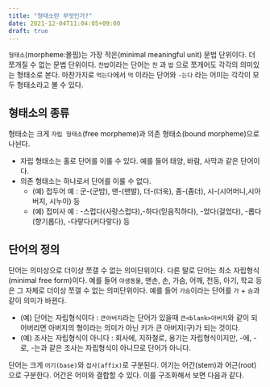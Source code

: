 ```yaml
---
title: "형태소란 무엇인가?"
date: 2021-12-04T11:04:05+09:00
draft: true
---
```


`형태소`(morpheme:몰핌)는 가장 작은(minimal meaningful unit) 문법 단위이다. 더 쪼개질 수 없는 문법 단위이다. `찬밥`이라는 단어는 `찬` 과 `밥` 으로 쪼개어도 각각의 의미있는 형태소로 본다. 마찬가지로 `먹는다`에서 `먹` 이라는 단어와 `-는다` 라는 어미는 각각이 모두 형태소라고 볼 수 있다.



## 형태소의 종류

형태소는 크게 `자립 형태소`(free morpheme)과 의존 형태소(bound morpheme)으로 나뉜다.

- 자립 형태소는 홀로 단어를 이룰 수 있다. 예를 들어 태양, 바람, 사막과 같은 단어이다.
- 의존 형태소는 하나로서 단어를 이룰 수 없다.
  - (예) 접두어 예 : 군-(군밤), 맨-(맨발), 더-(더욱), 좀-(좀더), 시-(시어머니,시아버지, 시누이) 등
  - (예) 접미사 예 : -스럽다(사랑스럽다),-하다(믿음직하다), -었다(걸었다), -롭다(향기롭다), -다랗다(커다랗다) 등



## 단어의 정의

단어는 의미상으로 더이상 쪼갤 수 없는 의미단위이다. 다른 말로 단어는 최소 자립형식(minimal free form)이다. 예를 들어 `야생동물`, 맨손, 손, 가슴, 어깨, 천둥, 아기, 학교 등은 그 자체로 더이상 쪼갤 수 없는 의미단위이다. 예를 들어 `가슴`이라는 단어를 `가` + `슴`과 같이 의미가 바뀐다.

- (예) 단어는 자립형식이다 :  `큰아버지`라는 단어가 있을때 `큰<blank>아버지`와 같이 되어버리면 아버지의 형이라는 의미가 아닌 키가 큰 아버지(구)가 되는 것이다.
- (예) 조사는 자립형식이 아니다 : 회사에, 지하철로, 용기는 자립형식이지만, -에, -로, -는과 같은 조사는 자립형식이 아니므로 단어가 아니다.

단어는 크게 `어기(base)`와 `접사(affix)`로 구분된다. 어기는 어간(stem)과 어근(root)으로 구분한다. 어간은 어미와 결합할 수 있다. 이를 구조화해서 보면 다음과 같다.





